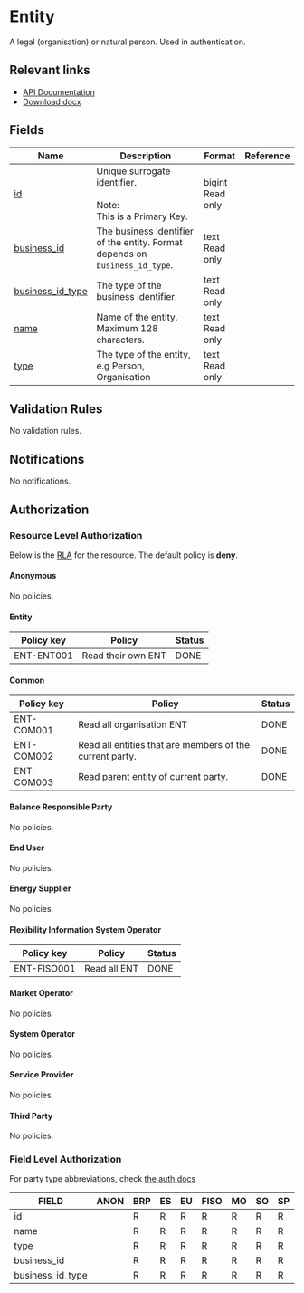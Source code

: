 # Entity

A legal (organisation) or natural person. Used in authentication.

## Relevant links

* [API Documentation](https://flex-test.elhub.no/api/v0/#/operations/list_entity)
* [Download docx](../download/entity.docx)

## Fields

| Name                                                                                 | Description                                                                  | Format               | Reference |
|--------------------------------------------------------------------------------------|------------------------------------------------------------------------------|----------------------|-----------|
| <a name="field-id" href="#field-id">id</a>                                           | Unique surrogate identifier.<br/><br/>Note:<br/>This is a Primary Key.       | bigint<br/>Read only |           |
| <a name="field-business_id" href="#field-business_id">business_id</a>                | The business identifier of the entity. Format depends on `business_id_type`. | text<br/>Read only   |           |
| <a name="field-business_id_type" href="#field-business_id_type">business_id_type</a> | The type of the business identifier.                                         | text<br/>Read only   |           |
| <a name="field-name" href="#field-name">name</a>                                     | Name of the entity. Maximum 128 characters.                                  | text<br/>Read only   |           |
| <a name="field-type" href="#field-type">type</a>                                     | The type of the entity, e.g Person, Organisation                             | text<br/>Read only   |           |

## Validation Rules

No validation rules.

## Notifications

No notifications.

## Authorization

### Resource Level Authorization

Below is the [RLA](../technical/auth.md#resource-level-authorization-rla) for the
resource. The default policy is **deny**.

#### Anonymous

No policies.

<!-- markdownlint-disable MD024 -->
#### Entity
<!-- markdownlint-enable MD024 -->

| Policy key | Policy             | Status |
|------------|--------------------|--------|
| ENT-ENT001 | Read their own ENT | DONE   |

#### Common

| Policy key | Policy                                                   | Status |
|------------|----------------------------------------------------------|--------|
| ENT-COM001 | Read all organisation ENT                                | DONE   |
| ENT-COM002 | Read all entities that are members of the current party. | DONE   |
| ENT-COM003 | Read parent entity of current party.                     | DONE   |

#### Balance Responsible Party

No policies.

#### End User

No policies.

#### Energy Supplier

No policies.

#### Flexibility Information System Operator

| Policy key  | Policy       | Status |
|-------------|--------------|--------|
| ENT-FISO001 | Read all ENT | DONE   |

#### Market Operator

No policies.

#### System Operator

No policies.

#### Service Provider

No policies.

#### Third Party

No policies.

### Field Level Authorization

For party type abbreviations, check [the auth docs](../technical/auth.md#party-market-actors)

| FIELD            | ANON | BRP | ES | EU | FISO | MO | SO | SP | TP |
|------------------|------|-----|----|----|------|----|----|----|----|
| id               |      | R   | R  | R  | R    | R  | R  | R  | R  |
| name             |      | R   | R  | R  | R    | R  | R  | R  | R  |
| type             |      | R   | R  | R  | R    | R  | R  | R  | R  |
| business_id      |      | R   | R  | R  | R    | R  | R  | R  | R  |
| business_id_type |      | R   | R  | R  | R    | R  | R  | R  | R  |

